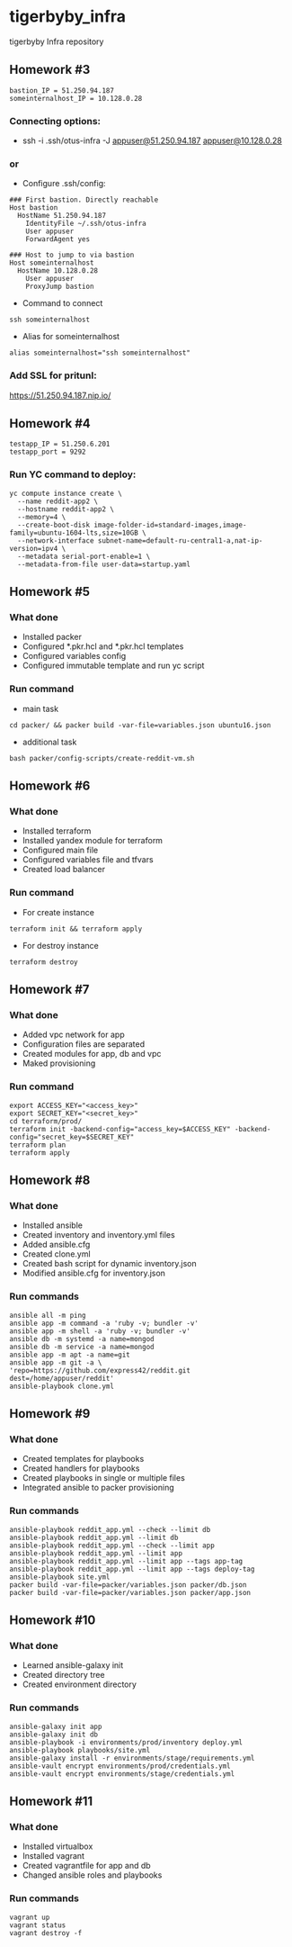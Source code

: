 # tigerbyby_infra
tigerbyby Infra repository

## Homework #3
```
bastion_IP = 51.250.94.187  
someinternalhost_IP = 10.128.0.28
```

### Connecting options:
- ssh -i .ssh/otus-infra -J  appuser@51.250.94.187 appuser@10.128.0.28
### or
- Configure .ssh/config:
```
### First bastion. Directly reachable
Host bastion
  HostName 51.250.94.187
    IdentityFile ~/.ssh/otus-infra
    User appuser
    ForwardAgent yes

### Host to jump to via bastion
Host someinternalhost
  HostName 10.128.0.28
    User appuser
    ProxyJump bastion
```
- Command to connect
```
ssh someinternalhost
```
- Alias for someinternalhost
```
alias someinternalhost="ssh someinternalhost"
```

### Add SSL for pritunl:
https://51.250.94.187.nip.io/

## Homework #4

```
testapp_IP = 51.250.6.201
testapp_port = 9292
```

### Run YC command to deploy:
```
yc compute instance create \
  --name reddit-app2 \
  --hostname reddit-app2 \
  --memory=4 \
  --create-boot-disk image-folder-id=standard-images,image-family=ubuntu-1604-lts,size=10GB \
  --network-interface subnet-name=default-ru-central1-a,nat-ip-version=ipv4 \
  --metadata serial-port-enable=1 \
  --metadata-from-file user-data=startup.yaml
```

## Homework #5

### What done 
- Installed packer
- Configured *.pkr.hcl  and *.pkr.hcl templates
- Configured variables config
- Configured immutable template and run yc script
### Run command
- main task
```
cd packer/ && packer build -var-file=variables.json ubuntu16.json
```
- additional task
```
bash packer/config-scripts/create-reddit-vm.sh
```
## Homework #6

### What done
- Installed terraform
- Installed yandex module for terraform
- Configured main file
- Configured variables file and tfvars
- Created load balancer
### Run command
- For create instance
```
terraform init && terraform apply
```
- For destroy instance
```
terraform destroy
```
## Homework #7
### What done
- Added vpc network for app
- Сonfiguration files are separated
- Created modules for app, db and vpc
- Maked provisioning
### Run command
```
export ACCESS_KEY="<access_key>"
export SECRET_KEY="<secret_key>"
cd terraform/prod/
terraform init -backend-config="access_key=$ACCESS_KEY" -backend-config="secret_key=$SECRET_KEY"
terraform plan
terraform apply
```

## Homework #8

### What done
- Installed ansible
- Created inventory and inventory.yml files
- Added ansible.cfg
- Created clone.yml 
- Created bash script for dynamic inventory.json
- Modified ansible.cfg for inventory.json

### Run commands
```
ansible all -m ping 
ansible app -m command -a 'ruby -v; bundler -v'
ansible app -m shell -a 'ruby -v; bundler -v'
ansible db -m systemd -a name=mongod
ansible db -m service -a name=mongod
ansible app -m apt -a name=git
ansible app -m git -a \
'repo=https://github.com/express42/reddit.git dest=/home/appuser/reddit'
ansible-playbook clone.yml

```

## Homework #9

### What done
- Created templates for playbooks
- Created handlers for playbooks
- Created playbooks in single or multiple files
- Integrated ansible to packer provisioning

### Run commands
```
ansible-playbook reddit_app.yml --check --limit db
ansible-playbook reddit_app.yml --limit db
ansible-playbook reddit_app.yml --check --limit app
ansible-playbook reddit_app.yml --limit app
ansible-playbook reddit_app.yml --limit app --tags app-tag
ansible-playbook reddit_app.yml --limit app --tags deploy-tag
ansible-playbook site.yml
packer build -var-file=packer/variables.json packer/db.json
packer build -var-file=packer/variables.json packer/app.json

```

## Homework #10

### What done
- Learned ansible-galaxy init
- Created directory tree
- Created environment directory

### Run commands
```
ansible-galaxy init app
ansible-galaxy init db
ansible-playbook -i environments/prod/inventory deploy.yml
ansible-playbook playbooks/site.yml
ansible-galaxy install -r environments/stage/requirements.yml
ansible-vault encrypt environments/prod/credentials.yml
ansible-vault encrypt environments/stage/credentials.yml

```

## Homework #11

### What done
- Installed virtualbox
- Installed vagrant
- Created vagrantfile for app and db
- Changed ansible roles and playbooks

### Run commands
```
vagrant up
vagrant status
vagrant destroy -f

```

